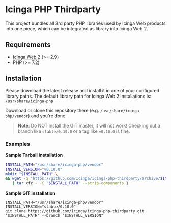 # Icinga PHP Thirdparty

This project bundles all 3rd party PHP libraries used by Icinga Web products into one piece,
which can be integrated as library into Icinga Web 2.

## Requirements

* [Icinga Web 2](https://github.com/Icinga/icingaweb2) (>= 2.9)
* PHP (>= 7.2)

## Installation

Please download the latest release and install it in one of your configured library paths. The default library
path for Icinga Web 2 installations is: `/usr/share/icinga-php`

Download or clone this repository there (e.g. `/usr/share/icinga-php/vendor`) and you're done.

> **Note**: Do NOT install the GIT master, it will not work! Checking out a
> branch like `stable/0.10.0` or a tag like `v0.10.0` is fine.

### Examples

**Sample Tarball installation**

```sh
INSTALL_PATH="/usr/share/icinga-php/vendor"
INSTALL_VERSION="v0.10.0"
mkdir "$INSTALL_PATH" \
&& wget -q "https://github.com/Icinga/icinga-php-thirdparty/archive/$INSTALL_VERSION.tar.gz" -O - \
   | tar xfz - -C "$INSTALL_PATH" --strip-components 1
```

**Sample GIT installation**

```
INSTALL_PATH="/usr/share/icinga-php/vendor"
INSTALL_VERSION="stable/0.10.0"
git clone https://github.com/Icinga/icinga-php-thirdparty.git "$INSTALL_PATH" --branch "$INSTALL_VERSION"
```
